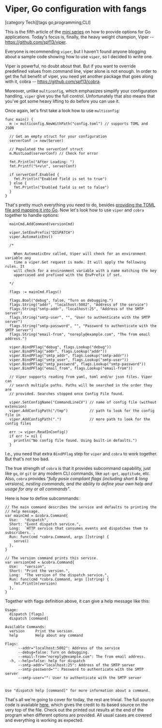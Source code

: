 # Viper, Go configuration with fangs

[category Tech][tags go,programming,CLI]

This is the fifth article of the [mini series](https://sfxpt.wordpress.com/2015/06/16/providing-options-for-go-applications/) on how to provide options for Go applications. Today's focus is, finally, the heavy weight champion, Viper -- https://github.com/spf13/viper.

<!--more-->

Everyone is recommending `viper`, but I haven't found anyone blogging about a sample code showing how to use `viper`, so I decided to write one.

Viper is powerful, no doubt about that. But if you want to override predefined values from command line, viper alone is not enough. In order to get the full benefit of viper, you need yet another package that goes along with it, cobra -- https://github.com/spf13/cobra. 

Moreover, unlike `multiconfig`, which emphasizes simplify your configuration handling, `viper` give you the full control. Unfortunately that also means that you've got some heavy lifting to do before you can use it.

Once again, let's first take a look how to use `multiconfig`:

```
func main() {
  m := multiconfig.NewWithPath("config.toml") // supports TOML and JSON

  // Get an empty struct for your configuration
  serverConf := new(Server)

  // Populated the serverConf struct
  m.MustLoad(serverConf) // Check for error

  fmt.Println("After Loading: ")
  fmt.Printf("%+v\n", serverConf)

  if serverConf.Enabled {
    fmt.Println("Enabled field is set to true")
  } else {
    fmt.Println("Enabled field is set to false")
  }
}
```

That's pretty much everything you need to do, besides [providing the TOML file and mapping it into Go](https://sfxpt.wordpress.com/2015/06/19/beyond-toml-the-gos-de-facto-config-file/). Now let's look how to use `viper` and `cobra` together to handle options:

```
  mainCmd.AddCommand(versionCmd)

  viper.SetEnvPrefix("DISPATCH")
  viper.AutomaticEnv()

  /*

    When AutomaticEnv called, Viper will check for an environment variable any
    time a viper.Get request is made. It will apply the following rules. It
    will check for a environment variable with a name matching the key
    uppercased and prefixed with the EnvPrefix if set.

  */

  flags := mainCmd.Flags()

  flags.Bool("debug", false, "Turn on debugging.")
  flags.String("addr", "localhost:5002", "Address of the service")
  flags.String("smtp-addr", "localhost:25", "Address of the SMTP server")
  flags.String("smtp-user", "", "User to authenticate with the SMTP server")
  flags.String("smtp-password", "", "Password to authenticate with the SMTP server")
  flags.String("email-from", "noreply@example.com", "The from email address.")

  viper.BindPFlag("debug", flags.Lookup("debug"))
  viper.BindPFlag("addr", flags.Lookup("addr"))
  viper.BindPFlag("smtp_addr", flags.Lookup("smtp-addr"))
  viper.BindPFlag("smtp_user", flags.Lookup("smtp-user"))
  viper.BindPFlag("smtp_password", flags.Lookup("smtp-password"))
  viper.BindPFlag("email_from", flags.Lookup("email-from"))

  // Viper supports reading from yaml, toml and/or json files. Viper can
  // search multiple paths. Paths will be searched in the order they are
  // provided. Searches stopped once Config File found.
  
  viper.SetConfigName("CommandLineCV") // name of config file (without extension)
  viper.AddConfigPath("/tmp")          // path to look for the config file in
  viper.AddConfigPath(".")             // more path to look for the config files

  err := viper.ReadInConfig()
  if err != nil {
    println("No config file found. Using built-in defaults.")
  }
```

I.e., you need that extra `BindPFlag` step for `viper` and `cobra` to work together. But that's not too bad. 

The true strength of `cobra` is that it provides subcommand capability, just like `go`, or `git` or any modern CLI commands, like `apt-get`, `apptitude`, etc.
 Also, `cobra` provides *"fully posix compliant flags (including short & long versions), nesting commands, and the ability to define your own help and usage for any or all commands"*.

Here is how to define subcommands:

```
// The main command describes the service and defaults to printing the
// help message.
var mainCmd = &cobra.Command{
  Use:   "dispatch",
  Short: "Event dispatch service.",
  Long:  `HTTP service that consumes events and dispatches them to subscribers.`,
  Run: func(cmd *cobra.Command, args []string) {
    serve()
  },
}

// The version command prints this service.
var versionCmd = &cobra.Command{
  Use:   "version",
  Short: "Print the version.",
  Long:  "The version of the dispatch service.",
  Run: func(cmd *cobra.Command, args []string) {
    fmt.Println(version)
  },
}
```

Together with flags definition above, it can give a help message like this:

```
Usage:
  dispatch [flags]
  dispatch [command]

Available Commands:
  version     Print the version.
  help        Help about any command

Flags:
      --addr="localhost:5002": Address of the service
      --debug=false: Turn on debugging.
      --email-from="noreply@example.com": The from email address.
  -h, --help=false: help for dispatch
      --smtp-addr="localhost:25": Address of the SMTP server
      --smtp-password="": Password to authenticate with the SMTP server
      --smtp-user="": User to authenticate with the SMTP server


Use "dispatch help [command]" for more information about a command.

```

That's all we're going to cover for today, the rest are trivial. The full source code is available [here](https://github.com/suntong001/lang/blob/master/lang/Go/src/sys/CommandLineCV.go), which gives the credit to its based source on the very top of the file. Check out the printed out results at the end of the program when different options are provided. All usual cases are covered and everything is working as expected.

